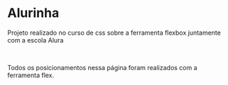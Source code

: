 <h1>Alurinha</h1>
<p>Projeto realizado no curso de css sobre a ferramenta flexbox juntamente com a escola Alura</p>
<br>
<p>Todos os posicionamentos nessa página foram realizados com a ferramenta flex.</p>

